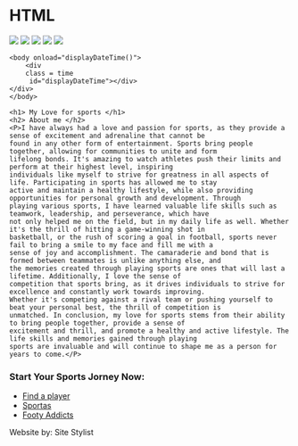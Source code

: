 # HTML
<!DOCTYPE html>
<html lang="en">
<head>
    <meta name="viewport" content="width=device-width, initial-scale=1.0">
    <title> My Hobbies </title>
    <link rel="stylesheet" type="text/css" href="styles.css">
    <script src = "script.js"></script>
   
<div
class="pictures">
    <img src ="file:///Users/macbookpro/Desktop/Discovery%203.jpg">
    <img src="file:///Users/macbookpro/Desktop/basketball.jpg">
    <img src="file:///Users/macbookpro/Desktop/footy.gif">
    <img src="file:///Users/macbookpro/Desktop/gym.gif">
    <img src="file:///Users/macbookpro/Desktop/chance%20gym.gif">
 

</div>
</head>
<body>
    
    <body onload="displayDateTime()">
        <div
        class = time
         id="displayDateTime"></div>
    </div>
    </body>

    <h1> My Love for sports </h1>
    <h2> About me </h2>
    <P>I have always had a love and passion for sports, as they provide a sense of excitement and adrenaline that cannot be
    found in any other form of entertainment. Sports bring people together, allowing for communities to unite and form
    lifelong bonds. It's amazing to watch athletes push their limits and perform at their highest level, inspiring
    individuals like myself to strive for greatness in all aspects of life. Participating in sports has allowed me to stay
    active and maintain a healthy lifestyle, while also providing opportunities for personal growth and development. Through
    playing various sports, I have learned valuable life skills such as teamwork, leadership, and perseverance, which have
    not only helped me on the field, but in my daily life as well. Whether it's the thrill of hitting a game-winning shot in
    basketball, or the rush of scoring a goal in football, sports never fail to bring a smile to my face and fill me with a
    sense of joy and accomplishment. The camaraderie and bond that is formed between teammates is unlike anything else, and
    the memories created through playing sports are ones that will last a lifetime. Additionally, I love the sense of
    competition that sports bring, as it drives individuals to strive for excellence and constantly work towards improving.
    Whether it's competing against a rival team or pushing yourself to beat your personal best, the thrill of competition is
    unmatched. In conclusion, my love for sports stems from their ability to bring people together, provide a sense of
    excitement and thrill, and promote a healthy and active lifestyle. The life skills and memories gained through playing
    sports are invaluable and will continue to shape me as a person for years to come.</P>
<h3>Start Your Sports Jorney Now: </h3>
<ul> 
<li><a href="https://www.findaplayer.com/">Find a player</a></li>
<li><a href="https://www.sportas.co.uk/">Sportas</a></li>
<li><a href="https://footyaddicts.com/">Footy Addicts</a></li>
    </ul>
    <footer>
        <div
            class="footer"
        <p> Website by: Site Stylist </p>
 </div>
    </footer>
</body>
</html>
